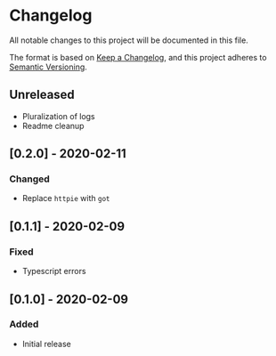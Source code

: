 # Changelog

All notable changes to this project will be documented in this file.

The format is based on [Keep a Changelog](https://keepachangelog.com/en/1.0.0/),
and this project adheres to [Semantic Versioning](https://semver.org/spec/v2.0.0.html).

## Unreleased

- Pluralization of logs
- Readme cleanup

## [0.2.0] - 2020-02-11

### Changed

- Replace `httpie` with `got`

## [0.1.1] - 2020-02-09

### Fixed

- Typescript errors

## [0.1.0] - 2020-02-09

### Added

- Initial release
